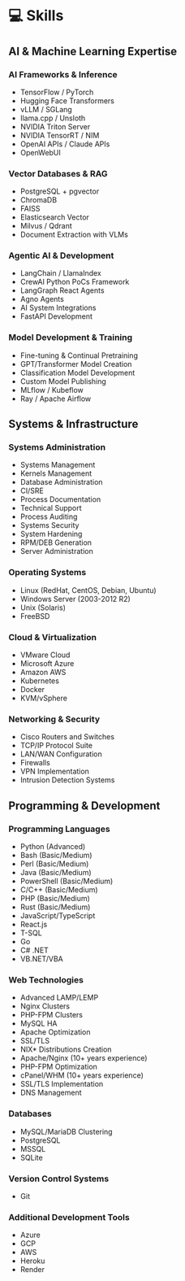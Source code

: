 # 💻 Skills

## AI & Machine Learning Expertise

### AI Frameworks & Inference
- TensorFlow / PyTorch
- Hugging Face Transformers
- vLLM / SGLang
- llama.cpp / Unsloth
- NVIDIA Triton Server
- NVIDIA TensorRT / NIM
- OpenAI APIs / Claude APIs
- OpenWebUI

### Vector Databases & RAG
- PostgreSQL + pgvector
- ChromaDB
- FAISS
- Elasticsearch Vector
- Milvus / Qdrant
- Document Extraction with VLMs

### Agentic AI & Development
- LangChain / LlamaIndex
- CrewAI Python PoCs Framework
- LangGraph React Agents
- Agno Agents
- AI System Integrations
- FastAPI Development

### Model Development & Training
- Fine-tuning & Continual Pretraining
- GPT/Transformer Model Creation
- Classification Model Development
- Custom Model Publishing
- MLflow / Kubeflow
- Ray / Apache Airflow

## Systems & Infrastructure

### Systems Administration
- Systems Management
- Kernels Management
- Database Administration
- CI/SRE
- Process Documentation
- Technical Support
- Process Auditing
- Systems Security
- System Hardening
- RPM/DEB Generation
- Server Administration

### Operating Systems
- Linux (RedHat, CentOS, Debian, Ubuntu)
- Windows Server (2003-2012 R2)
- Unix (Solaris)
- FreeBSD

### Cloud & Virtualization
- VMware Cloud
- Microsoft Azure
- Amazon AWS
- Kubernetes
- Docker
- KVM/vSphere

### Networking & Security
- Cisco Routers and Switches
- TCP/IP Protocol Suite
- LAN/WAN Configuration
- Firewalls
- VPN Implementation
- Intrusion Detection Systems

## Programming & Development

### Programming Languages
- Python (Advanced)
- Bash (Basic/Medium)
- Perl (Basic/Medium)
- Java (Basic/Medium)
- PowerShell (Basic/Medium)
- C/C++ (Basic/Medium)
- PHP (Basic/Medium)
- Rust (Basic/Medium)
- JavaScript/TypeScript
- React.js
- T-SQL
- Go
- C# .NET
- VB.NET/VBA

### Web Technologies
- Advanced LAMP/LEMP
- Nginx Clusters
- PHP-FPM Clusters
- MySQL HA
- Apache Optimization
- SSL/TLS
- NIX* Distributions Creation
- Apache/Nginx (10+ years experience)
- PHP-FPM Optimization
- cPanel/WHM (10+ years experience)
- SSL/TLS Implementation
- DNS Management

### Databases
- MySQL/MariaDB Clustering
- PostgreSQL
- MSSQL
- SQLite

### Version Control Systems
- Git

### Additional Development Tools
- Azure
- GCP
- AWS
- Heroku
- Render